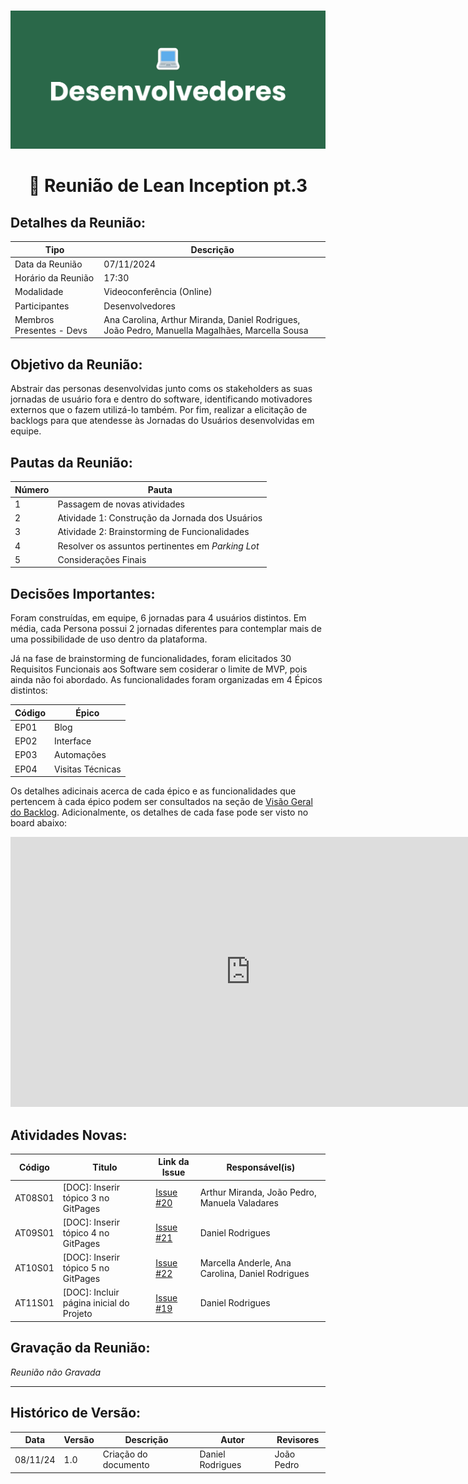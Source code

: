 #
![Banner Desenvolvedores](../../../../assets/BannerDesenvolvedores.png)

<div align="center">
<h1>🤝 Reunião de Lean Inception pt.3 </h1>
</div>

## Detalhes da Reunião:
| Tipo | Descrição                              |
|---- | --------------------------------------- |
| Data da Reunião | 07/11/2024 |
| Horário da Reunião | 17:30 |
| Modalidade | Videoconferência (Online) |
| Participantes | Desenvolvedores |
| Membros Presentes - Devs | Ana Carolina, Arthur Miranda, Daniel Rodrigues, João Pedro, Manuella Magalhães, Marcella Sousa |

## Objetivo da Reunião:
Abstrair das personas desenvolvidas junto coms os stakeholders as suas jornadas de usuário fora e dentro do software, identificando motivadores externos que o fazem utilizá-lo também. Por fim, realizar a elicitação de backlogs para que atendesse às Jornadas do Usuários desenvolvidas em equipe.

## Pautas da Reunião:

| Número | Pauta |
| --- | ------ |
| 1 | Passagem de novas atividades |
| 2 | Atividade 1: Construção da Jornada dos Usuários |
| 3 | Atividade 2: Brainstorming de Funcionalidades |
| 4 | Resolver os assuntos pertinentes em _Parking Lot_ |
| 5 | Considerações Finais |

## Decisões Importantes:

Foram construídas, em equipe, 6 jornadas para 4 usuários distintos. Em média, cada Persona possui 2 jornadas diferentes para contemplar mais de uma possibilidade de uso dentro da plataforma.

Já na fase de brainstorming de funcionalidades, foram elicitados 30 Requisitos Funcionais aos Software sem cosiderar o limite de MVP, pois ainda não foi abordado. As funcionalidades foram organizadas em 4 Épicos distintos:

| Código | Épico |
| ------ | ----- |
| EP01 | Blog |
| EP02 | Interface |
| EP03 | Automações |
| EP04 | Visitas Técnicas |

Os detalhes adicinais acerca de cada épico e as funcionalidades que pertencem à cada épico podem ser consultados na seção de [Visão Geral do Backlog](../../VisaoGeralBacklog.md). Adicionalmente, os detalhes de cada fase pode ser visto no board abaixo:

<iframe width="768" height="432" src="https://miro.com/app/live-embed/uXjVLJUh_Eo=/?moveToViewport=-4070,-1433,6705,2946&embedId=913005605696" frameborder="0" scrolling="no" allow="fullscreen; clipboard-read; clipboard-write" allowfullscreen></iframe>

## Atividades Novas:

Código  | Titulo                                  | Link da Issue | Responsável(is)
------- | --------------------------------------- | ------------- | --------------- 
AT08S01 | [DOC]: Inserir tópico 3 no GitPages     | [Issue #20](https://github.com/mdsreq-fga-unb/2024.2-T03-CafeDoSitio/issues/20) | Arthur Miranda, João Pedro, Manuela Valadares
AT09S01 | [DOC]: Inserir tópico 4 no GitPages     | [Issue #21](https://github.com/mdsreq-fga-unb/2024.2-T03-CafeDoSitio/issues21) | Daniel Rodrigues
AT10S01 | [DOC]: Inserir tópico 5 no GitPages     | [Issue #22](https://github.com/mdsreq-fga-unb/2024.2-T03-CafeDoSitio/issues/22) | Marcella Anderle, Ana Carolina, Daniel Rodrigues
AT11S01 | [DOC]: Incluir página inicial do Projeto| [Issue #19](https://github.com/mdsreq-fga-unb/2024.2-T03-CafeDoSitio/issues/19) | Daniel Rodrigues

## Gravação da Reunião:
_Reunião não Gravada_

---
## Histórico de Versão: 
| Data | Versão | Descrição | Autor | Revisores |
|---- | ------ | --------- | ----- | --------- |
| 08/11/24 | 1.0 | Criação do documento | Daniel Rodrigues | João Pedro |